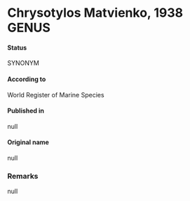 Chrysotylos Matvienko, 1938 GENUS
=======

#### Status
SYNONYM

#### According to
World Register of Marine Species

#### Published in
null

#### Original name
null

### Remarks
null